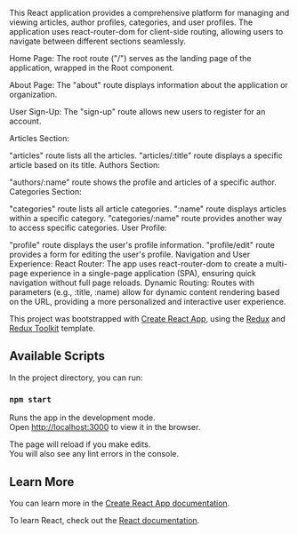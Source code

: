 This React application provides a comprehensive platform for managing and viewing articles, author profiles, categories, and user profiles. The application uses react-router-dom for client-side routing, allowing users to navigate between different sections seamlessly.


Home Page: The root route ("/") serves as the landing page of the application, wrapped in the Root component.

About Page: The "about" route displays information about the application or organization.

User Sign-Up: The "sign-up" route allows new users to register for an account.

Articles Section:

"articles" route lists all the articles.
"articles/:title" route displays a specific article based on its title.
Authors Section:

"authors/:name" route shows the profile and articles of a specific author.
Categories Section:

"categories" route lists all article categories.
":name" route displays articles within a specific category.
"categories/:name" route provides another way to access specific categories.
User Profile:

"profile" route displays the user's profile information.
"profile/edit" route provides a form for editing the user's profile.
Navigation and User Experience:
React Router: The app uses react-router-dom to create a multi-page experience in a single-page application (SPA), ensuring quick navigation without full page reloads.
Dynamic Routing: Routes with parameters (e.g., :title, :name) allow for dynamic content rendering based on the URL, providing a more personalized and interactive user experience.

This project was bootstrapped with [Create React App](https://github.com/facebook/create-react-app), using the [Redux](https://redux.js.org/) and [Redux Toolkit](https://redux-toolkit.js.org/) template.

## Available Scripts

In the project directory, you can run:

### `npm start`

Runs the app in the development mode.<br />
Open [http://localhost:3000](http://localhost:3000) to view it in the browser.

The page will reload if you make edits.<br />
You will also see any lint errors in the console.

## Learn More

You can learn more in the [Create React App documentation](https://facebook.github.io/create-react-app/docs/getting-started).

To learn React, check out the [React documentation](https://reactjs.org/).


